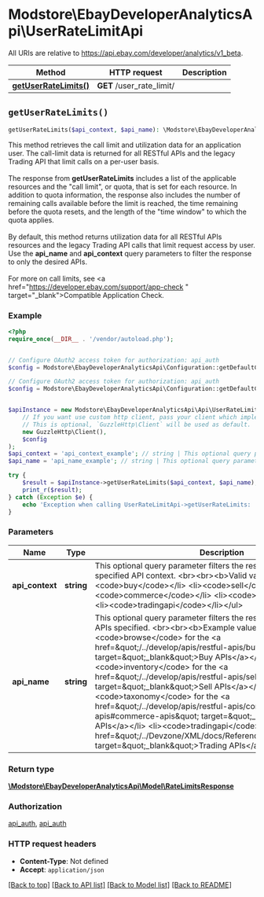 # Modstore\EbayDeveloperAnalyticsApi\UserRateLimitApi

All URIs are relative to https://api.ebay.com/developer/analytics/v1_beta.

Method | HTTP request | Description
------------- | ------------- | -------------
[**getUserRateLimits()**](UserRateLimitApi.md#getUserRateLimits) | **GET** /user_rate_limit/ | 


## `getUserRateLimits()`

```php
getUserRateLimits($api_context, $api_name): \Modstore\EbayDeveloperAnalyticsApi\Model\RateLimitsResponse
```



This method retrieves the call limit and utilization data for an application user. The call-limit data is returned for all RESTful APIs and the legacy Trading API that limit calls on a per-user basis.  <br><br>The response from <b>getUserRateLimits</b> includes a list of the applicable resources and the \"call limit\", or quota, that is set for each resource. In addition to quota information, the response also includes the number of remaining calls available before the limit is reached, the time remaining before the quota resets, and the length of the \"time window\" to which the quota applies.  <br><br>By default, this method returns utilization data for all RESTful APIs resources and the legacy Trading API calls that limit request access by user. Use the <b>api_name</b> and <b>api_context</b> query parameters to filter the response to only the desired APIs.  <br><br>For more on call limits, see <a href=\"https://developer.ebay.com/support/app-check \" target=\"_blank\">Compatible Application Check</a>.

### Example

```php
<?php
require_once(__DIR__ . '/vendor/autoload.php');


// Configure OAuth2 access token for authorization: api_auth
$config = Modstore\EbayDeveloperAnalyticsApi\Configuration::getDefaultConfiguration()->setAccessToken('YOUR_ACCESS_TOKEN');

// Configure OAuth2 access token for authorization: api_auth
$config = Modstore\EbayDeveloperAnalyticsApi\Configuration::getDefaultConfiguration()->setAccessToken('YOUR_ACCESS_TOKEN');


$apiInstance = new Modstore\EbayDeveloperAnalyticsApi\Api\UserRateLimitApi(
    // If you want use custom http client, pass your client which implements `GuzzleHttp\ClientInterface`.
    // This is optional, `GuzzleHttp\Client` will be used as default.
    new GuzzleHttp\Client(),
    $config
);
$api_context = 'api_context_example'; // string | This optional query parameter filters the result to include only the specified API context. <br><br><b>Valid values:</b> <ul><li><code>buy</code></li> <li><code>sell</code></li> <li><code>commerce</code></li> <li><code>developer</code></li> <li><code>tradingapi</code></li></ul>
$api_name = 'api_name_example'; // string | This optional query parameter filters the result to include only the APIs specified. <br><br><b>Example values:</b> <ul><li><code>browse</code> for the <a href=\"/../develop/apis/restful-apis/buy-apis#buy-apis\" target=\"_blank\">Buy APIs</a></li> <li><code>inventory</code> for the <a href=\"/../develop/apis/restful-apis/sell-apis#sell-apis\" target=\"_blank\">Sell APIs</a></li>  <li><code>taxonomy</code> for the <a href=\"/../develop/apis/restful-apis/commerce-apis#commerce-apis\" target=\"_blank\">Commerce APIs</a></li>  <li><code>tradingapi</code> for the <a href=\"/../Devzone/XML/docs/Reference/eBay/index.html\" target=\"_blank\">Trading APIs</a></li></ul>

try {
    $result = $apiInstance->getUserRateLimits($api_context, $api_name);
    print_r($result);
} catch (Exception $e) {
    echo 'Exception when calling UserRateLimitApi->getUserRateLimits: ', $e->getMessage(), PHP_EOL;
}
```

### Parameters

Name | Type | Description  | Notes
------------- | ------------- | ------------- | -------------
 **api_context** | **string**| This optional query parameter filters the result to include only the specified API context. &lt;br&gt;&lt;br&gt;&lt;b&gt;Valid values:&lt;/b&gt; &lt;ul&gt;&lt;li&gt;&lt;code&gt;buy&lt;/code&gt;&lt;/li&gt; &lt;li&gt;&lt;code&gt;sell&lt;/code&gt;&lt;/li&gt; &lt;li&gt;&lt;code&gt;commerce&lt;/code&gt;&lt;/li&gt; &lt;li&gt;&lt;code&gt;developer&lt;/code&gt;&lt;/li&gt; &lt;li&gt;&lt;code&gt;tradingapi&lt;/code&gt;&lt;/li&gt;&lt;/ul&gt; | [optional]
 **api_name** | **string**| This optional query parameter filters the result to include only the APIs specified. &lt;br&gt;&lt;br&gt;&lt;b&gt;Example values:&lt;/b&gt; &lt;ul&gt;&lt;li&gt;&lt;code&gt;browse&lt;/code&gt; for the &lt;a href&#x3D;\&quot;/../develop/apis/restful-apis/buy-apis#buy-apis\&quot; target&#x3D;\&quot;_blank\&quot;&gt;Buy APIs&lt;/a&gt;&lt;/li&gt; &lt;li&gt;&lt;code&gt;inventory&lt;/code&gt; for the &lt;a href&#x3D;\&quot;/../develop/apis/restful-apis/sell-apis#sell-apis\&quot; target&#x3D;\&quot;_blank\&quot;&gt;Sell APIs&lt;/a&gt;&lt;/li&gt;  &lt;li&gt;&lt;code&gt;taxonomy&lt;/code&gt; for the &lt;a href&#x3D;\&quot;/../develop/apis/restful-apis/commerce-apis#commerce-apis\&quot; target&#x3D;\&quot;_blank\&quot;&gt;Commerce APIs&lt;/a&gt;&lt;/li&gt;  &lt;li&gt;&lt;code&gt;tradingapi&lt;/code&gt; for the &lt;a href&#x3D;\&quot;/../Devzone/XML/docs/Reference/eBay/index.html\&quot; target&#x3D;\&quot;_blank\&quot;&gt;Trading APIs&lt;/a&gt;&lt;/li&gt;&lt;/ul&gt; | [optional]

### Return type

[**\Modstore\EbayDeveloperAnalyticsApi\Model\RateLimitsResponse**](../Model/RateLimitsResponse.md)

### Authorization

[api_auth](../../README.md#api_auth), [api_auth](../../README.md#api_auth)

### HTTP request headers

- **Content-Type**: Not defined
- **Accept**: `application/json`

[[Back to top]](#) [[Back to API list]](../../README.md#endpoints)
[[Back to Model list]](../../README.md#models)
[[Back to README]](../../README.md)
